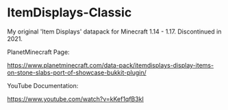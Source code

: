 # ItemDisplays-Classic
My original 'Item Displays' datapack for Minecraft 1.14 - 1.17. Discontinued in 2021.


PlanetMinecraft Page:

https://www.planetminecraft.com/data-pack/itemdisplays-display-items-on-stone-slabs-port-of-showcase-bukkit-plugin/

YouTube Documentation:

https://www.youtube.com/watch?v=kKef1qfB3kI
